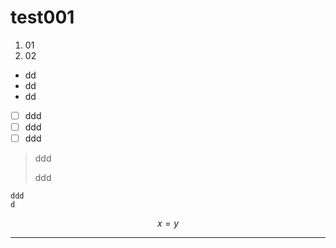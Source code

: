 # test001

1. 01
2. 02

* dd
* dd
* dd

* [ ] ddd
* [ ] ddd
* [ ] ddd

> ddd
>
> ddd

```
ddd
d
```

$$x = y$$

---





[^2]: Enter footnote here.

[^1]: Enter footnote here.

